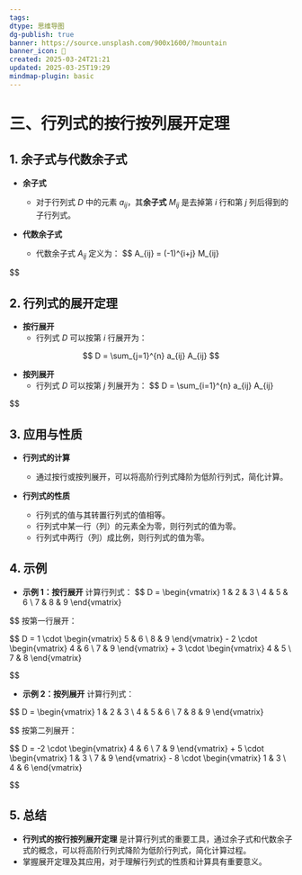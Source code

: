 ```yaml
---
tags: 
dtype: 思维导图
dg-publish: true
banner: https://source.unsplash.com/900x1600/?mountain
banner_icon: 👾
created: 2025-03-24T21:21
updated: 2025-03-25T19:29
mindmap-plugin: basic
---
```

# 三、行列式的按行按列展开定理

## 1. 余子式与代数余子式
- **余子式**
	- 对于行列式 $D$ 中的元素 $a_{ij}$，其**余子式** $M_{ij}$ 是去掉第 $i$ 行和第 $j$ 列后得到的子行列式。

- **代数余子式**
	- 代数余子式 $A_{ij}$ 定义为：
	  $$
	  A_{ij} = (-1)^{i+j} M_{ij}
	  
$$
## 2. 行列式的展开定理
- **按行展开**
	- 行列式 $D$ 可以按第 $i$ 行展开为：
	  
$$
	  D = \sum_{j=1}^{n} a_{ij} A_{ij}
$$
  
- **按列展开** 
	- 行列式 $D$ 可以按第 $j$ 列展开为：
	  $$
	  D = \sum_{i=1}^{n} a_{ij} A_{ij}

$$

## 3. 应用与性质
- **行列式的计算**
	- 通过按行或按列展开，可以将高阶行列式降阶为低阶行列式，简化计算。

- **行列式的性质**
	- 行列式的值与其转置行列式的值相等。
	- 行列式中某一行（列）的元素全为零，则行列式的值为零。
	- 行列式中两行（列）成比例，则行列式的值为零。

## 4. 示例
- **示例 1：按行展开**
	计算行列式：
$$
D = \begin{vmatrix}
1 & 2 & 3 \\
4 & 5 & 6 \\
7 & 8 & 9
\end{vmatrix}

$$
	按第一行展开：

$$
  D = 1 \cdot \begin{vmatrix} 5 & 6 \\ 8 & 9 \end{vmatrix} - 2 \cdot \begin{vmatrix} 4 & 6 \\ 7 & 9 \end{vmatrix} + 3 \cdot \begin{vmatrix} 4 & 5 \\ 7 & 8 \end{vmatrix}

$$
- **示例 2：按列展开**
  计算行列式：

$$
  D = \begin{vmatrix}
  1 & 2 & 3 \\
  4 & 5 & 6 \\
  7 & 8 & 9
  \end{vmatrix}

$$
  按第二列展开：

$$
  D = -2 \cdot \begin{vmatrix} 4 & 6 \\ 7 & 9 \end{vmatrix} + 5 \cdot \begin{vmatrix} 1 & 3 \\ 7 & 9 \end{vmatrix} - 8 \cdot \begin{vmatrix} 1 & 3 \\ 4 & 6 \end{vmatrix}

$$

## 5. 总结
- **行列式的按行按列展开定理** 是计算行列式的重要工具，通过余子式和代数余子式的概念，可以将高阶行列式降阶为低阶行列式，简化计算过程。
- 掌握展开定理及其应用，对于理解行列式的性质和计算具有重要意义。
